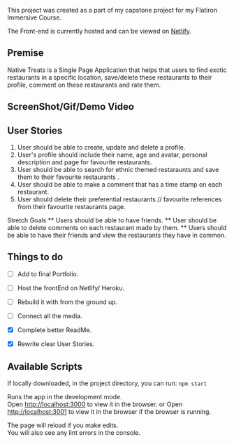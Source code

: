 This project was created as a part of my capstone project for my Flatiron Immersive Course. 

The Front-end is currently hosted and can be viewed on [Netlify](https://native-treats.netlify.com/).

## Premise
Native Treats is a Single Page Application that helps that users to find exotic restaurants in a specific location, 
save/delete these restaurants to their profile, comment on these restaurants and rate them. 

## ScreenShot/Gif/Demo Video



## User Stories
1. User should be able to create, update and delete a profile.
2. User's profile should include their name, age and avatar, personal description and page for favourite restaurants.
3. User should be able to search for ethnic themed restaraunts and save them to their favourite restaurants .
4. User should be able to make a comment that has a time stamp on each restaurant. 
5. User should delete their preferential restaurants // favourite references from their favourite restaurants page.

Stretch Goals
** Users should be able to have friends.
** User should be able to delete comments on each restaurant made by them. 
** Users should be able to have their friends and view the restaurants they have in common.


## Things to do
- [ ] Add to final Portfolio.
- [ ] Host the frontEnd on Netlify/ Heroku. 
- [ ] Rebuild it with from the ground up.
- [ ] Connect all the media.
- [x] Complete better ReadMe.
- [x] Rewrite clear User Stories.


## Available Scripts
If locally downloaded, in the project directory, you can run: `npm start`

Runs the app in the development mode.<br>
Open [http://localhost:3000](http://localhost:3000) to view it in the browser.
or
Open [http://localhost:3001](http://localhost:3001) to view it in the browser if the browser is running.

The page will reload if you make edits.<br>
You will also see any lint errors in the console.

